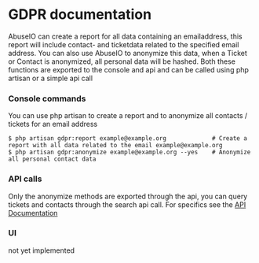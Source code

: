 # GDPR documentation

AbuseIO can create a report for all data containing an emailaddress, this report will include contact- and ticketdata related to the specified email address.
You can also use AbuseIO to anonymize this data, when a Ticket or Contact is anonymized, all personal data will be hashed.
Both these functions are exported to the console and api and can be called using php artisan or a simple api call

### Console commands

You can use php artisan to create a report and to anonymize all contacts / tickets for an email address
    
    $ php artisan gdpr:report example@example.org             # Create a report with all data related to the email example@example.org
    $ php artisan gdpr:anonymize example@example.org --yes    # Anonymize all personal contact data

### API calls
Only the anonymize methods are exported through the api, you can query tickets and contacts through the search api call.
For specifics see the [API Documentation](api.md)

### UI
not yet implemented